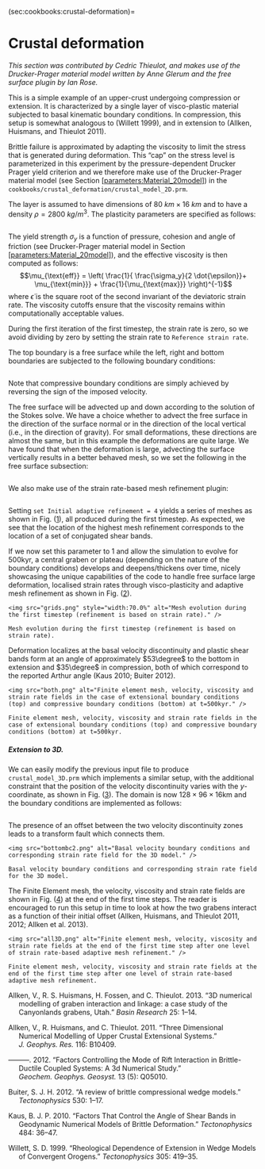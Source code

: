 (sec:cookbooks:crustal-deformation)=
# Crustal deformation

*This section was contributed by Cedric Thieulot, and makes use of the
Drucker-Prager material model written by Anne Glerum and the free surface
plugin by Ian Rose.*

This is a simple example of an upper-crust undergoing compression or
extension. It is characterized by a single layer of visco-plastic material
subjected to basal kinematic boundary conditions. In compression, this setup
is somewhat analogous to (Willett 1999), and in extension to (Allken,
Huismans, and Thieulot 2011).

Brittle failure is approximated by adapting the viscosity to limit the stress
that is generated during deformation. This &ldquo;cap&rdquo; on the stress
level is parameterized in this experiment by the pressure-dependent Drucker
Prager yield criterion and we therefore make use of the Drucker-Prager
material model (see Section [\[parameters:Material_20model\]][1]) in the
`cookbooks/crustal_deformation/crustal_model_2D.prm`.

The layer is assumed to have dimensions of $\SI{80}{km} \times \SI{16}{km}$
and to have a density $\rho=\SI{2800}{kg/m^3}$. The plasticity parameters are
specified as follows:

``` prmfile
```

The yield strength $\sigma_y$ is a function of pressure, cohesion and angle of
friction (see Drucker-Prager material model in Section
[\[parameters:Material_20model\]][1]), and the effective viscosity is then
computed as follows:
$$\mu_{\text{eff}} = \left( \frac{1}{ \frac{\sigma_y}{2 \dot{\epsilon}}+
\mu_{\text{min}}} + \frac{1}{\mu_{\text{max}}}  \right)^{-1}$$ where
$\dot{\epsilon}$ is the square root of the second invariant of the deviatoric
strain rate. The viscosity cutoffs ensure that the viscosity remains within
computationally acceptable values.

During the first iteration of the first timestep, the strain rate is zero, so
we avoid dividing by zero by setting the strain rate to
`Reference strain rate`.

The top boundary is a free surface while the left, right and bottom boundaries
are subjected to the following boundary conditions:

``` prmfile
```

Note that compressive boundary conditions are simply achieved by reversing the
sign of the imposed velocity.

The free surface will be advected up and down according to the solution of the
Stokes solve. We have a choice whether to advect the free surface in the
direction of the surface normal or in the direction of the local vertical
(i.e., in the direction of gravity). For small deformations, these directions
are almost the same, but in this example the deformations are quite large. We
have found that when the deformation is large, advecting the surface
vertically results in a better behaved mesh, so we set the following in the
free surface subsection:

``` prmfile
```

We also make use of the strain rate-based mesh refinement plugin:

``` prmfile
```

Setting `set Initial adaptive refinement = 4` yields a series of meshes as
shown in Fig. ([1][]), all produced during the first timestep. As expected, we
see that the location of the highest mesh refinement corresponds to the
location of a set of conjugated shear bands.

If we now set this parameter to 1 and allow the simulation to evolve for
500kyr, a central graben or plateau (depending on the nature of the boundary
conditions) develops and deepens/thickens over time, nicely showcasing the
unique capabilities of the code to handle free surface large deformation,
localised strain rates through visco-plasticity and adaptive mesh refinement
as shown in Fig. ([2][]).

```{figure-md} fig:meshes
<img src="grids.png" style="width:70.0%" alt="Mesh evolution during the first timestep (refinement is based on strain rate)." />

Mesh evolution during the first timestep (refinement is based on strain rate).
```

Deformation localizes at the basal velocity discontinuity and plastic shear
bands form at an angle of approximately $53\degree$ to the bottom in extension
and $35\degree$ in compression, both of which correspond to the reported
Arthur angle (Kaus 2010; Buiter 2012).

```{figure-md} fig:extcompr
<img src="both.png" alt="Finite element mesh, velocity, viscosity and strain rate fields in the case of extensional boundary conditions (top) and compressive boundary conditions (bottom) at t=500kyr." />

Finite element mesh, velocity, viscosity and strain rate fields in the case of extensional boundary conditions (top) and compressive boundary conditions (bottom) at t=500kyr.
```

##### Extension to 3D.

We can easily modify the previous input file to produce `crustal_model_3D.prm`
which implements a similar setup, with the additional constraint that the
position of the velocity discontinuity varies with the $y$-coordinate, as
shown in Fig. ([3][]). The domain is now $128\times96\times16$km and the
boundary conditions are implemented as follows:

``` prmfile
```

The presence of an offset between the two velocity discontinuity zones leads
to a transform fault which connects them.

```{figure-md} fig:bottombc
<img src="bottombc2.png" alt="Basal velocity boundary conditions and corresponding strain rate field for the 3D model." />

Basal velocity boundary conditions and corresponding strain rate field for the 3D model.
```

The Finite Element mesh, the velocity, viscosity and strain rate fields are
shown in Fig. ([4][]) at the end of the first time steps. The reader is
encouraged to run this setup in time to look at how the two grabens interact
as a function of their initial offset (Allken, Huismans, and Thieulot 2011,
2012; Allken et al. 2013).

```{figure-md} fig:ext3D
<img src="all3D.png" alt="Finite element mesh, velocity, viscosity and strain rate fields at the end of the first time step after one level of strain rate-based adaptive mesh refinement." />

Finite element mesh, velocity, viscosity and strain rate fields at the end of the first time step after one level of strain rate-based adaptive mesh refinement.
```

<div id="refs" class="references csl-bib-body hanging-indent">

<div id="ref-alhf13" class="csl-entry">

Allken, V., R. S. Huismans, H. Fossen, and C. Thieulot. 2013. &ldquo;<span
class="nocase">3D numerical modelling of graben interaction and linkage: a
case study of the Canyonlands grabens, Utah</span>.&rdquo; *Basin Research*
25: 1&ndash;14.

</div>

<div id="ref-alht11" class="csl-entry">

Allken, V., R. Huismans, and C. Thieulot. 2011. &ldquo;Three Dimensional
Numerical Modelling of Upper Crustal Extensional Systems.&rdquo;
*J.&nbsp;Geophys.&nbsp;Res.* 116: B10409.

</div>

<div id="ref-alht12" class="csl-entry">

&mdash;&mdash;&mdash;. 2012. &ldquo;Factors Controlling the Mode of Rift
Interaction in Brittle-Ductile Coupled Systems: A 3d Numerical Study.&rdquo;
*Geochem.&nbsp;Geophys.&nbsp;Geosyst.* 13 (5): Q05010.

</div>

<div id="ref-buit12" class="csl-entry">

Buiter, S. J. H. 2012. &ldquo;<span class="nocase">A review of brittle
compressional wedge models</span>.&rdquo; *Tectonophysics* 530: 1&ndash;17.

</div>

<div id="ref-kaus10" class="csl-entry">

Kaus, B. J. P. 2010. &ldquo;Factors That Control the Angle of Shear Bands in
Geodynamic Numerical Models of Brittle Deformation.&rdquo; *Tectonophysics*
484: 36&ndash;47.

</div>

<div id="ref-will99" class="csl-entry">

Willett, S. D. 1999. &ldquo;Rheological Dependence of Extension in Wedge
Models of Convergent Orogens.&rdquo; *Tectonophysics* 305: 419&ndash;35.

</div>

</div>

  [1]: #parameters:Material_20model
  [1]: #fig:meshes
  [2]: #fig:extcompr
  [3]: #fig:bottombc
  [4]: #fig:ext3D
